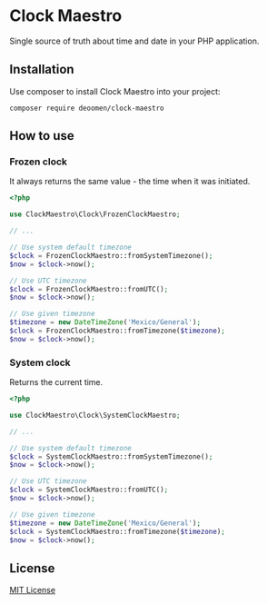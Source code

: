 # Clock Maestro

Single source of truth about time and date in your PHP application.

## Installation

Use composer to install Clock Maestro into your project:

```
composer require deoomen/clock-maestro
```

## How to use

### Frozen clock

It always returns the same value - the time when it was initiated.

```php
<?php

use ClockMaestro\Clock\FrozenClockMaestro;

// ...

// Use system default timezone
$clock = FrozenClockMaestro::fromSystemTimezone();
$now = $clock->now();

// Use UTC timezone
$clock = FrozenClockMaestro::fromUTC();
$now = $clock->now();

// Use given timezone
$timezone = new DateTimeZone('Mexico/General');
$clock = FrozenClockMaestro::fromTimezone($timezone);
$now = $clock->now();
```

### System clock

Returns the current time.

```php
<?php

use ClockMaestro\Clock\SystemClockMaestro;

// ...

// Use system default timezone
$clock = SystemClockMaestro::fromSystemTimezone();
$now = $clock->now();

// Use UTC timezone
$clock = SystemClockMaestro::fromUTC();
$now = $clock->now();

// Use given timezone
$timezone = new DateTimeZone('Mexico/General');
$clock = SystemClockMaestro::fromTimezone($timezone);
$now = $clock->now();
```

## License

[MIT License](./LICENSE)
